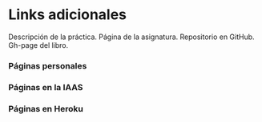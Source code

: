 # Links adicionales
Descripción de la práctica.
Página de la asignatura.
Repositorio en GitHub.
Gh-page del libro.
### Páginas personales

### Páginas en la IAAS

### Páginas en Heroku
